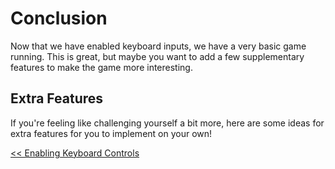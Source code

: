 # Conclusion 
Now that we have enabled keyboard inputs, we have a very basic game running. This is great, but maybe you want to add a few supplementary features to make the game more interesting. 

## Extra Features
If you're feeling like challenging yourself a bit more, here are some ideas for extra features for you to implement on your own! 

[<< Enabling Keyboard Controls](./keyboard_controls.md)
